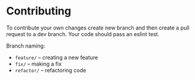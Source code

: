 # Contributing
To contribute your own changes create new branch and then create a pull request to a dev branch.
Your code should pass an eslint test.

Branch naming:
* `feature/` – creating a new feature
* `fix/` – making a fix
* `refactor/` – refactoring code
